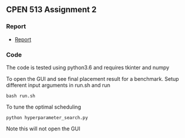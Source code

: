 ## CPEN 513 Assignment 2

### Report
* [Report](a2_report.pdf)

### Code
The code is tested using python3.6 and requires tkinter and numpy

To open the GUI and see final placement result for a benchmark. Setup different input arguments in run.sh and run
```
bash run.sh
```

To tune the optimal scheduling
```
python hyperparameter_search.py
```
Note this will not open the GUI